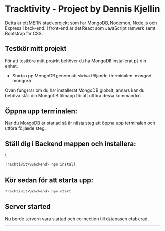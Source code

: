 # Tracktivity - Project by Dennis Kjellin
Detta är ett MERN stack projekt som har MongoDB, Nodemon, Node.js och Express i back-end. I front-end är det React som JavaScript ramverk samt Bootstrap för CSS.

## Testkör mitt projekt
För att testköra mitt projekt behöver du ha MongoDB installerat på din enhet.

* Starta upp MongoDB genom att skriva följande i terminalen:
mongod
mongosh

Ovan fungerar om du har installerat MongoDB globalt, annars kan du behöva stå i din MongoDB filmapp för att utföra dessa kommandon.

## Öppna upp terminalen:
När du MongoDB är startad så är nästa steg att öppna upp terminalen och utföra följande steg.

## Ställ dig i Backend mappen och installera:
\

```sh
Tracktivity\Backend> npm install  
```

## Kör sedan för att starta upp:
```sh
Tracktivity\Backend> npm start
```

## Server started 
Nu borde servern vara startad och connection till databasen etablerad.

****************